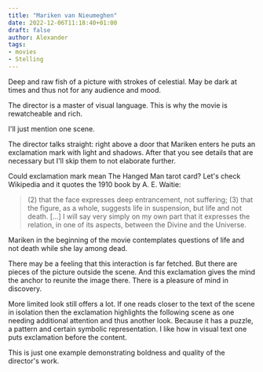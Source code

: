 ```yaml
---
title: "Mariken van Nieumeghen"
date: 2022-12-06T11:18:40+01:00
draft: false
author: Alexander
tags:
- movies
- Stelling
---
```


Deep and raw fish of a picture with strokes of celestial.
May be dark at times and thus not for any audience and mood.

The director is a master of visual language.
This is why the movie is rewatcheable and rich.

I'll just mention one scene.

The director talks straight: right above a door that Mariken enters he puts an exclamation mark with light and shadows.
After that you see details that are necessary but I'll skip them to not elaborate further.

Could exclamation mark mean The Hanged Man tarot card?
Let's check Wikipedia and it quotes the 1910 book by A. E. Waitie: 

> (2) that the face expresses deep entrancement, not suffering; (3) that the figure, as a whole, suggests life in suspension, but life and not death. [...] I will say very simply on my own part that it expresses the relation, in one of its aspects, between the Divine and the Universe.

Mariken in the beginning of the movie contemplates questions of life and not death while she lay among dead.

There may be a feeling that this interaction is far fetched.
But there are pieces of the picture outside the scene.
And this exclamation gives the mind the anchor to reunite the image there.
There is a pleasure of mind in discovery.

More limited look still offers a lot.
If one reads closer to the text of the scene in isolation then the exclamation highlights the following scene as one needing additional
attention and thus another look.
Because it has a puzzle, a pattern and certain symbolic representation.
I like how in visual text one puts exclamation before the content.

This is just one example demonstrating boldness and quality of the director's work.
